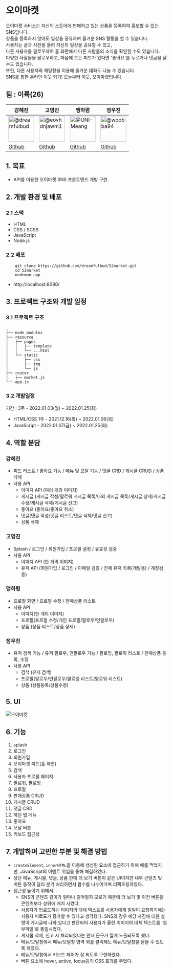 # 오이마켓
오이마켓 서비스는 자신의 스토어에 판매하고 있는 상품을 등록하여 홍보할 수 있는 SNS입니다.<br />
상품을 등록하지 않아도 일상을 공유하며 즐거운 SNS 활동을 할 수 있습니다. <br />
사용자는 글과 사진을 올려 자신의 일상을 공유할 수 있고,<br />
다른 사용자를 팔로우하여 홈 화면에서 다른 사람들의 소식을 확인할 수도 있습니다.<br />
다양한 사람들을 팔로우하고, 마음에 드는 피드가 있다면 '좋아요'를 누르거나 댓글을 달 수도 있습니다.<br />
또한, 다른 사용자와 채팅창을 이용해 즐거운 대화도 나눌 수 있습니다.<br />
SNS를 통한 온라인 이웃 되기! 오늘부터 이웃, 오이마켓입니다.

## 팀 : 이륙(26)

| **강혜진**                                                                                                                                                            | **고영진**                                                                                                                                                            | **맹하령**                                                                                                                                                          | **정우진**                                                                                                                                                         |
| --------------------------------------------------------------------------------------------------------------------------------------------------------------------- | --------------------------------------------------------------------------------------------------------------------------------------------------------------------- | ------------------------------------------------------------------------------------------------------------------------------------------------------------------- | ------------------------------------------------------------------------------------------------------------------------------------------------------------------ |
| <img src="https://avatars.githubusercontent.com/u/54294796?v=4" alt="@dreamfulbud" size="80" height="80" width="80" data-view-component="true" class="avatar circle"> | <img src="https://avatars.githubusercontent.com/u/70947883?v=4" alt="@eovhdnjawm1" size="80" height="80" width="80" data-view-component="true" class="avatar circle"> | <img src="https://avatars.githubusercontent.com/u/82393165?v=4" alt="@UNI-Meang" size="80" height="80" width="80" data-view-component="true" class="avatar circle"> | <img src="https://avatars.githubusercontent.com/u/66201264?v=4" alt="@woobba94" size="80" height="80" width="80" data-view-component="true" class="avatar circle"> |
| [Github](https://github.com/dreamfulbud)                                                                                                                              | [Github](https://github.com/eovhdnjawm1)                                                                                                                              | [Github](https://github.com/UNI-Meang)                                                                                                                              | [Github](https://github.com/woobba94)                                                                                                                              |

## 1. 목표
-  API를 이용한 오이마켓 SNS 프론트엔드 개발 구현.
## 2. 개발 환경 및 배포
### 2.1 스택
- HTML
- CSS / SCSS
- JavaScript
- Node.js

### 2.2 배포
```
    git clone https://github.com/dreamfulbud/52market.git
    cd 52market
    nodemon app
```
- http://localhost:8080/ 

## 3. 프로젝트 구조와 개발 일정


### 3.1 프로젝트 구조

```
.
├── node_modules
├── resource
│   ├── pages
│   │   ├── template
│   |   └── ...html
│   └── static
│       ├── css
│       ├── img
│       └── js
├── router
│   ├── market.js
└── app.js
```

### 3.2 개발일정
기간 : 3주 - 2022.01.03(월) ~ 2022.01.25(화)
- HTML/CSS 1주 - 2021.12.16(목) ~ 2022.01.06(목)
- JavaScript - 2022.01.07(금) ~ 2022.01.25(화)
## 4. 역할 분담
### 강혜진
- 피드 리스트 / 좋아요 기능 / 메뉴 및 모달 기능 / 댓글 CRD / 게시글 CRUD / 상품 삭제
- 사용 API
    - 이미지 API (여러 개의 이미지)
    - 게시글 (게시글 작성/팔로워 게시글 목록/나의 게시글 목록/게시글 상세/게시글 수정/게시글 삭제/게시글 신고)
    - 좋아요 (좋아요/좋아요 취소)
    - 댓글(댓글 작성/댓글 리스트/댓글 삭제/댓글 신고)
    - 상품 삭제

### 고영진
- Splash / 로그인 / 회원가입 / 프로필 설정 / 유효성 검증
- 사용 API
    - 이미지 API (한 개의 이미지)
    - 유저 API (회원가입 / 로그인 / 이메일 검증 / 전체 유저 목록(개발용) / 계정검증)

### 맹하령
- 프로필 화면 / 프로필 수정 / 판매상품 리스트 
- 사용 API 
    - 이미지(한 개의 이미지)
    - 프로필(프로필 수정/개인 프로필/팔로우/언팔로우)
    - 상품 (상품 리스트/상품 상세)

### 정우진
- 유저 검색 기능 / 유저 팔로우, 언팔로우 기능 / 팔로잉, 팔로워 리스트 / 판매상품 등록, 수정
- 사용 API 
    - 검색 (유저 검색)
    - 프로필(팔로우/언팔로우/팔로잉 리스트/팔로워 리스트)
    - 상품 (상품등록/상품수정)

## 5. UI
<img src="https://raw.githubusercontent.com/dreamfulbud/52market/main/52market.jpg" alt="오이마켓"/>
<br/>

## 6. 기능
1. splash
2. 로그인
3. 회원가입
4. 오이마켓 피드(홈 화면)
5. 검색
6. 사용자 프로필 페이지
7. 팔로워, 팔로잉 
8. 프로필
9. 판매상품 CRUD
10. 게시글 CRUD
11. 댓글 CRD
12. 하단 탭 메뉴
13. 좋아요 
14. 모달 버튼
15. 키보드 접근성
## 7. 개발하며 고민한 부분 및 해결 방법
- `createElement`, `innerHTML`을 이용해 생성된 요소에 접근하기 위해 애를 먹었지만, JavaScript의 이벤트 위임을 통해 해결하였다.
- 상단 메뉴, 게시물, 댓글, 상품 판매 더 보기 버튼이 같은 UI이지만 내부 콘텐츠 및 버튼 동작이 달라 분기 처리하면서 함수를 나누어가며 리팩토링하였다.
- 접근성 높이기 위해서...
  - SNS의 콘텐츠 길이가 얼마나 길어질지 모르기 때문에 더 보기 및 이전 버튼을 콘텐츠보다 상위에 배치 시켰다.
  - 사용자가 업로드하는 이미지의 대체 텍스트를 사용자에게 일일이 요청하기에는 사용자 피로도가 증가할 수 있다고 생각했다. SNS의 경우 해당 사진에 대한 설명이 게시글에 나와 있다고 판단되어 사용자가 올린 이미지의 대체 텍스트를 '첨부파일'로 통일시켰다.
  - 게시물 삭제, 신고 시 처리되었다는 안내 문구가 짧게 노출되도록 했다.
  - 메뉴/모달창에서 메뉴/모달창 영역 외를 클릭해도 메뉴/모달창을 닫을 수 있도록 하였다.
  - 메뉴/모달창에서 키보드 제어가 잘 되도록 구현하였다.
  - 버튼 요소에 hover, active, focus등의 CSS 효과를 주었다.